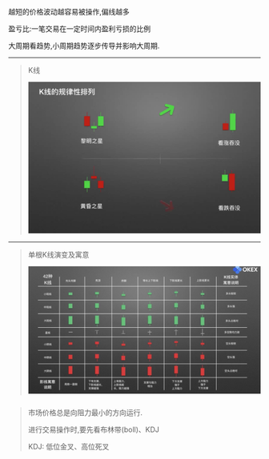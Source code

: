 越短的价格波动越容易被操作,偏线越多

盈亏比:一笔交易在一定时间内盈利亏损的比例

大周期看趋势,小周期趋势逐步传导并影响大周期.

---

> K线
>
> <img src="K线学习.assets/image-20210219142941036.png" style="zoom:50%;" />

----

> 单根K线演变及寓意
>
> <img src="K线学习.assets/image-20210219143614431.png" alt="单根K线演变及寓意" style="zoom:50%;" />

> ##### 

> 市场价格总是向阻力最小的方向运行.
>
> 进行交易操作时,要先看布林带(boll)、KDJ
>
> KDJ: 低位金叉、高位死叉
